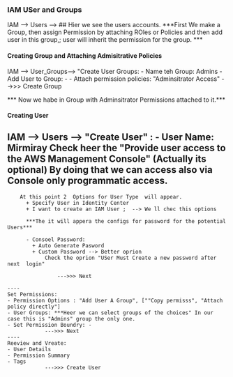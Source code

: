 ### IAM USer and Groups

IAM --> Users -->  ## Hier we see the users accounts. 
***First We make a Group, then assign Permission by attaching ROles or Policies and then add user in this group,;  user will inherit the permission for the group. *** 

#### Creating Group and Attaching Admisitrative Policies
IAM  --> User_Groups--> "Create User Groups:
    - Name teh Group: Admins
    - Add User to  Group: - 
    - Attach permission policies: "Adminsitrator Access" 
                    -->>> Create Group

*** Now we habe in Group with Adminsitrator Permissions attached to it.***

#### Creating User

IAM --> Users --> "Create User" : 
    - User Name:  Mirmiray 
        Check heer the "Provide user access to the AWS Management Console" (Actually its optional) By doing that we can access also via  Console only programmatic access.
---
        At this point 2  Options for User Type  will appear. 
          + Specify User in Identity Center
          + I want to create an IAM User ;  --> We ll chec this options

          ***The it will appera the configs for password for the potential Users***

          - Consoel Password:
            + Auto Generate Pasword
            + Custom Password --> Better oprion
                Check the oprion "USer Must Create a new password after next  login"
           
                    --->>> Next

    ---- 
    Set Permissions:
    - Permission Options : "Add User A Group", [""Copy permisss", "Attach policy directly"]
    - User Groups: ***Heer we can select groups of the choices" In our case this is "Admins" group the only one. 
    - Set Permission Boundry: - 
                --->>> Next
    ----
    Reeview and Vreate:
    - User Details 
    - Permission Summary
    - Tags
                --->>> Create User


    